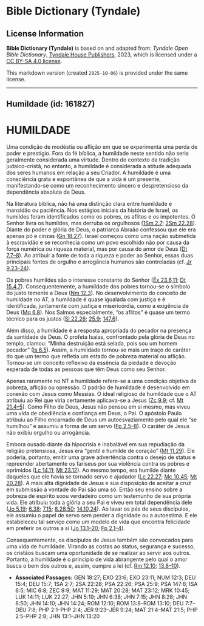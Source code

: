 # Bible Dictionary (Tyndale)

## License Information

**Bible Dictionary (Tyndale)** is based on and adapted from: _Tyndale Open Bible Dictionary_, [Tyndale House Publishers](https://tyndaleopenresources.com/), 2023, which is licensed under a [CC BY-SA 4.0 license](https://creativecommons.org/licenses/by-sa/4.0/legalcode.en).

This markdown version (created `2025-10-06`) is provided under the same license.



--------------------------------

## Humildade (id: 161827)

HUMILDADE
=========

Uma condição de modéstia ou aflição em que se experimenta uma perda de poder e prestígio. Fora da fé bíblica, a humildade neste sentido não seria geralmente considerada uma virtude. Dentro do contexto da tradição judaico\-cristã, no entanto, a humildade é considerada a atitude adequada dos seres humanos em relação a seu Criador. A humildade é uma consciência grata e espontânea de que a vida é um presente, manifestando\-se como um reconhecimento sincero e despretensioso da dependência absoluta de Deus.

Na literatura bíblica, não há uma distinção clara entre humildade e mansidão ou paciência. Nos estágios iniciais da história de Israel, os humildes foram identificados como os pobres, os aflitos e os impotentes. O Senhor livra os humildes, mas derruba os orgulhosos ([1Sm 2\.7](https://ref.ly/1Sam2:7); [2Sm 22\.28](https://ref.ly/2Sam22:28)). Diante do poder e glória de Deus, o patriarca Abraão confessou que ele era apenas pó e cinzas ([Gn 18\.27](https://ref.ly/Gen18:27)). Israel começou como uma nação submetida à escravidão e se reconhecia como um povo escolhido não por causa da força numérica ou riqueza material, mas por causa do amor de Deus ([Dt 7\.7–8](https://ref.ly/Deut7:7-Deut7:8)). Ao atribuir a fonte de toda a riqueza e poder ao Senhor, essas duas principais fontes de orgulho e arrogância humanos são controladas (cf. [Jr 9\.23–24](https://ref.ly/Jer9:23-Jer9:24)).

Os pobres humildes são o interesse constante do Senhor ([Êx 23\.6,11](https://ref.ly/Exod23:6); [Dt 15\.4,7](https://ref.ly/Deut15:4)). Consequentemente, a humildade dos pobres tornou\-se o símbolo do justo temente a Deus ([Nm 12\.3](https://ref.ly/Num12:3)). No desenvolvimento do conceito de humildade no AT, a humildade é quase igualada com justiça e é identificada, juntamente com justiça e misericórdia, como a exigência de Deus ([Mq 6\.8](https://ref.ly/Mic6:8)). Nos Salmos especialmente, “os aflitos” é quase um termo técnico para os justos ([Sl 22\.26](https://ref.ly/Ps22:26); [25\.9](https://ref.ly/Ps25:9); [147\.6](https://ref.ly/Ps147:6)).

Além disso, a humildade é a resposta apropriada do pecador na presença da santidade de Deus. O profeta Isaías, confrontado pela glória de Deus no templo, clamou: “Minha destruição está selada, pois sou um homem pecador” ([Is 6\.5](https://ref.ly/Isa6:5)). Assim, a humildade tornou\-se mais um traço de caráter do que um termo que refletia um estado de pobreza material ou aflição. Tornou\-se um conceito reflexivo da essência da piedade e devoção esperada de todas as pessoas que têm Deus como seu Senhor.

Apenas raramente no NT a humildade refere\-se a uma condição objetiva de pobreza, aflição ou opressão. O padrão de humildade é desenvolvido em conexão com Jesus como Messias. O ideal religioso de humildade que o AT atribuiu ao Rei que viria certamente aplicava\-se a Jesus ([Zc 9\.9](https://ref.ly/Zech9:9); cf. [Mt 21\.4–5](https://ref.ly/Matt21:4-Matt21:5)). Como Filho de Deus, Jesus não pensou em si mesmo, mas viveu uma vida de obediência e confiança em Deus, o Pai. O apóstolo Paulo atribuiu ao Filho encarnado de Deus um autoesvaziamento pelo qual ele “se humilhou” e assumiu a forma de um servo ([Fp 2\.5–8](https://ref.ly/Phil2:5-Phil2:8)). O caráter de Jesus não exibiu orgulho ou arrogância.

Embora ousado diante da hipocrisia e inabalável em sua repudiação da religião pretensiosa, Jesus era “gentil e humilde de coração” ([Mt 11\.29](https://ref.ly/Matt11:29)). Ele poderia, portanto, emitir uma grave advertência contra o desejo de status e repreender abertamente os fariseus por sua violência contra os pobres e oprimidos ([Lc 14\.11](https://ref.ly/Luke14:11); [Mt 23\.12](https://ref.ly/Matt23:12)). Ao mesmo tempo, era humilde diante daqueles que ele havia se tornado servo e ajudador ([Lc 22\.27](https://ref.ly/Luke22:27); [Mc 10\.45](https://ref.ly/Mark10:45); [Mt 20\.28](https://ref.ly/Matt20:28)). A mais alta dignidade de Jesus e sua disposição de aceitar a cruz em submissão à vontade do Pai são uma só. Então seu ensino sobre a pobreza de espírito soou verdadeiro como um testemunho de sua própria vida. Ele atribuiu toda a glória a seu Pai e viveu em total dependência dele ([Jo 5\.19](https://ref.ly/John5:19); [6\.38](https://ref.ly/John6:38); [7\.15](https://ref.ly/John7:15); [8\.28,50](https://ref.ly/John8:28); [14\.10,24](https://ref.ly/John14:10)). Ao lavar os pés de seus discípulos, ele assumiu o papel de servo sem perder a dignidade ou a autoestima. E ele estabeleceu tal serviço como um modelo de vida que encontra felicidade em preferir os outros a si ([Jo 13\.1–20](https://ref.ly/John13:1-John13:20); [Fp 2\.1–4](https://ref.ly/Phil2:1-Phil2:4)).

Consequentemente, os discípulos de Jesus também são convocados para uma vida de humildade. Virando as costas ao status, segurança e sucesso, os cristãos buscam uma oportunidade de se realizar ao servir aos outros. Portanto, a humildade é o princípio de vida abrangente pelo qual o amor busca o bem dos outros e, assim, cumpre a lei (cf. [Rm 12\.10](https://ref.ly/Rom12:10); [13\.8–10](https://ref.ly/Rom13:8-Rom13:10)).

* **Associated Passages:** GEN 18:27; EXO 23:6; EXO 23:11; NUM 12:3; DEU 15:4; DEU 15:7; 1SA 2:7; 2SA 22:28; PSA 22:26; PSA 25:9; PSA 147:6; ISA 6:5; MIC 6:8; ZEC 9:9; MAT 11:29; MAT 20:28; MAT 23:12; MRK 10:45; LUK 14:11; LUK 22:27; JHN 5:19; JHN 6:38; JHN 7:15; JHN 8:28; JHN 8:50; JHN 14:10; JHN 14:24; ROM 12:10; ROM 13:8–ROM 13:10; DEU 7:7–DEU 7:8; PHP 2:1–PHP 2:4; JER 9:23–JER 9:24; MAT 21:4–MAT 21:5; PHP 2:5–PHP 2:8; JHN 13:1–JHN 13:20

